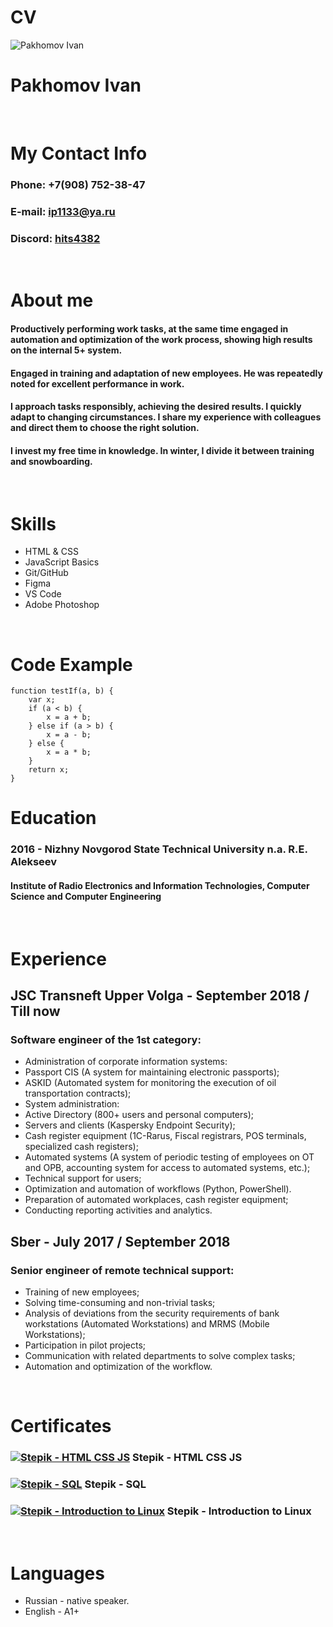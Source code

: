 # CV

![Pakhomov Ivan](https://i.ibb.co/dbF0zp9/image.jpg)

# Pakhomov Ivan

&nbsp;

# My Contact Info

### Phone: +7(908) 752-38-47
### E-mail: ip1133@ya.ru
### Discord: [hits4382](https://discordapp.com/users/hits4382 "Discord Link")

&nbsp;

# About me

#### Productively performing work tasks, at the same time engaged in automation and optimization of the work process, showing high results on the internal 5+ system. 

#### Engaged in training and adaptation of new employees. He was repeatedly noted for excellent performance in work. 

#### I approach tasks responsibly, achieving the desired results. I quickly adapt to changing circumstances. I share my experience with colleagues and direct them to choose the right solution. 

#### I invest my free time in knowledge. In winter, I divide it between training and snowboarding.

&nbsp;

# Skills

* HTML & CSS
* JavaScript Basics
* Git/GitHub
* Figma
* VS Code
* Adobe Photoshop

&nbsp;

# Code Example

```
function testIf(a, b) {
    var x;
    if (a < b) {
        x = a + b;
    } else if (a > b) {
        x = a - b;
    } else {
        x = a * b;
    }
    return x;
}
```

# Education

### 2016 - Nizhny Novgorod State Technical University n.a. R.E. Alekseev
#### Institute of Radio Electronics and Information Technologies, Computer Science and Computer Engineering

&nbsp;

# Experience

## JSC Transneft Upper Volga - September 2018 / Till now
### Software engineer of the 1st category:

* Administration of corporate information systems:
* Passport CIS (A system for maintaining electronic passports);
* ASKID (Automated system for monitoring the execution
    of oil transportation contracts);
* System administration:
* Active Directory (800+ users and personal computers);
* Servers and clients (Kaspersky Endpoint Security);
* Cash register equipment (1C-Rarus, Fiscal registrars, POS terminals,
    specialized cash registers);
* Automated systems (A system of periodic testing of employees on OT and
    OPB, accounting system for access to automated systems, etc.);
* Technical support for users;
* Optimization and automation of workflows (Python, PowerShell).
* Preparation of automated workplaces, cash register equipment;
* Conducting reporting activities and analytics.


## Sber - July 2017 / September 2018
### Senior engineer of remote technical support:

* Training of new employees;
* Solving time-consuming and non-trivial tasks;
* Analysis of deviations from the security requirements of bank workstations (Automated
    Workstations) and MRMS (Mobile Workstations);
* Participation in pilot projects;
* Communication with related departments to solve complex tasks;
* Automation and optimization of the workflow.

&nbsp;

# Certificates

### [![Stepik - HTML CSS JS](https://i.ibb.co/85RCgDh/Free-icon-certificate-6223517.png)](https://stepik.org/cert/2077745 "Stepik - HTML CSS JS") Stepik - HTML CSS JS

### [![Stepik - SQL](https://i.ibb.co/85RCgDh/Free-icon-certificate-6223517.png)](https://www.sololearn.com/Certificate/CT-05AISAQM/png "Stepik - SQL") Stepik - SQL

### [![Stepik - Introduction to Linux](https://i.ibb.co/85RCgDh/Free-icon-certificate-6223517.png)](https://stepik.org/cert/2077745 "Stepik - Introduction to Linux") Stepik - Introduction to Linux

&nbsp;

# Languages

* Russian - native speaker.
* English - A1+